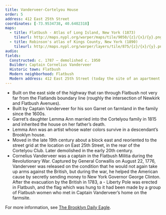 ```yaml
---
title: Vanderveer-Cortelyou House
order: 5
address: 412 East 25th Street
coordinates: [-73.9534738, 40.6402318]
maps:
  - title: Flatbush - Atlas of Long Island, New York (1873)
    tileurl: http://maps.nypl.org/warper/maps/tile/9050/{z}/{x}/{y}.png
  - title: Robinson's atlas of Kings County, New York (1890)
    tileurl: http://maps.nypl.org/warper/layers/tile/875/{z}/{x}/{y}.png
audio:
fields:
  Constructed: c. 1787 – demolished c. 1950
  Builder: Captain Cornelius Vanderveer
  Historic town: Flatbush
  Modern neighborhood: Flatbush
  Modern address: 412 East 25th Street (today the site of an apartment building)
---
```


- Built on the east side of the highway that ran through Flatbush not very far from the Flatlands boundary line (roughly the intersection of Newkirk and Flatbush Avenues).
- Built by Captain Vanderveer for his son Garret on farmland in the family since the 1600s.
- Garret’s daughter Lemma Ann married into the Cortelyou family in 1815 and inherited the house on her father’s death.
- Lemma Ann was an artist whose water colors survive in a descendant’s Brooklyn house.
- Moved in the late 19th century about a block east and reoriented to the street grid at the location on East 25th Street, in the rear of the Cortelyou Club. Later demolished in the early 20th century.
- Cornelius Vanderveer was a captain in the Flatbush Militia during the Revolutionary War. Captured by General Corwallis on August 22, 1776, Vanderveer was released on the condition that he would not again take up arms against the British, but during the war, he helped the American cause by secretly sending money to New York Governor George Clinton. After the evacuation by the British in 1783, a - Liberty Pole was erected in Flatbush, and the flag which was hung to it had been made by a group of Flatbush women who met in Captain Vanderveer’s home on the farmsite.

For more information, see [The Brooklyn Daily Eagle](https://bklyn.newspapers.com/image/54457876/?terms=%22vanderveer+cortelyou%22).
